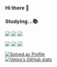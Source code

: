 ### Hi there 👋
### Studying...📚
<img src="https://img.shields.io/badge/javascript-F7DF1E?style=flat-square&logo=javascript&logoColor=black"> <img src="https://img.shields.io/badge/typescript-3178C6?style=flat-square&logo=typescript&logoColor=white"> <img src="https://img.shields.io/badge/dart-0175C2?style=flat-square&logo=dart&logoColor=white">

<img src="https://img.shields.io/badge/react-61DAFB?style=flat-square&logo=react&logoColor=black"> <img src="https://img.shields.io/badge/react native-61DAFB?style=flat-square&logo=React&logoColor=black"/> <img src="https://img.shields.io/badge/flutter-02569B?style=flat-square&logo=flutter&logoColor=white">

[![Solved.ac Profile](http://mazassumnida.wtf/api/v2/generate_badge?boj=vholls2)](https://solved.ac/vholls2/)  
[![Velog's GitHub stats](https://velog-readme-stats.vercel.app/api?name=okxooxoo)](https://github.com/eungyeole/velog-readme-stats)

<!--
**okxooxoo/okxooxoo** is a ✨ _special_ ✨ repository because its `README.md` (this file) appears on your GitHub profile.

Here are some ideas to get you started:

- 🔭 I’m currently working on ...
- 🌱 I’m currently learning ...
- 👯 I’m looking to collaborate on ...
- 🤔 I’m looking for help with ...
- 💬 Ask me about ...
- 📫 How to reach me: ...
- 😄 Pronouns: ...
- ⚡ Fun fact: ...
-->
